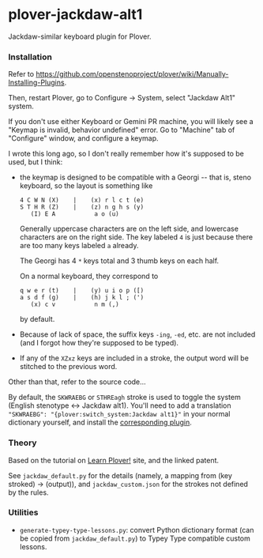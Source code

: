 # plover-jackdaw-alt1
Jackdaw-similar keyboard plugin for Plover.

### Installation

Refer to https://github.com/openstenoproject/plover/wiki/Manually-Installing-Plugins.

Then, restart Plover, go to Configure → System, select "Jackdaw Alt1" system.

If you don't use either Keyboard or Gemini PR machine, you will likely see a "Keymap is invalid, behavior undefined" error. Go to "Machine" tab of "Configure" window, and configure a keymap.

I wrote this long ago, so I don't really remember how it's supposed to be used, but I think:
* the keymap is designed to be compatible with a Georgi -- that is, steno keyboard, so the layout is something like
   ```
   4 C W N (X)    |    (x) r l c t (e)
   S T H R (Z)    |    (z) n g h s (y)
      (I) E A           a o (u)
   ```
   Generally uppercase characters are on the left side, and lowercase characters are on the right side.
   The key labeled `4` is just because there are too many keys labeled `a` already.

   The Georgi has 4 `*` keys total and 3 thumb keys on each half.

   On a normal keyboard, they correspond to
   ```
   q w e r (t)    |    (y) u i o p ([)
   a s d f (g)    |    (h) j k l ; (')
      (x) c v           n m (,)
   ```
   by default.
* Because of lack of space, the suffix keys `-ing`, `-ed`, etc. are not included (and I forgot how they're supposed to be typed).
* If any of the `XZxz` keys are included in a stroke, the output word will be stitched to the previous word.

Other than that, refer to the source code...

By default, the `SKWRAEBG` or `STHREagh` stroke is used to toggle the system (English stenotype ↔ Jackdaw alt1).
You'll need to add a translation `"SKWRAEBG": "{plover:switch_system:Jackdaw alt1}"` in your normal dictionary yourself,
and install the [corresponding plugin](https://github.com/nsmarkop/plover_system_switcher).

### Theory

Based on the tutorial on [Learn Plover!](https://www.openstenoproject.org/learn-plover/jackdaw.html) site,
and the linked patent.

See `jackdaw_default.py` for the details (namely, a mapping from (key stroked) → (output)),
and `jackdaw_custom.json` for the strokes not defined by the rules.

### Utilities

* `generate-typey-type-lessons.py`: convert Python dictionary format
(can be copied from `jackdaw_default.py`) to Typey Type compatible custom lessons.

